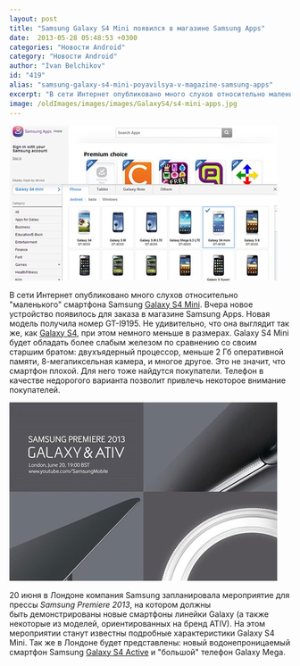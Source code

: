 ```yaml
---
layout: post
title: "Samsung Galaxy S4 Mini появился в магазине Samsung Apps"
date:  2013-05-28 05:48:53 +0300
categories: "Новости Android"
category: "Новости Android"
author: "Ivan Belchikov"
id: "419"
alias: "samsung-galaxy-s4-mini-poyavilsya-v-magazine-samsung-apps"
excerpt: "В сети Интернет опубликовано много слухов относительно маленького смартфона Samsung Galaxy S4 Mini. Вчера новое устройство появилось для заказа в магазине Samsung Apps."
image: /oldImages/images/images/GalaxyS4/s4-mini-apps.jpg
---
```

<img src="/oldImages/images/images/GalaxyS4/s4-mini-apps.jpg" alt="Galaxy S4 в магазине Samsung Apps">

В сети Интернет опубликовано много слухов относительно "маленького" смартфона Samsung <a href="index.php?option=com_content&amp;view=article&amp;id=325&amp;catid=8&amp;Itemid=102">Galaxy S4 Mini</a>. Вчера новое устройство появилось для заказа в магазине Samsung Apps.
Новая модель получила номер GT-I9195. Не удивительно, что она выглядит так же, как <a href="index.php?option=com_content&amp;view=article&amp;id=394&amp;catid=8&amp;Itemid=102">Galaxy S4</a>, при этом немного меньше в размерах. Galaxy S4 Mini будет обладать более слабым железом по сравнению со своим старшим братом: двухъядерный процессор, меньше 2 Гб оперативной памяти, 8-мегапиксельная камера, и многое другое. Это не значит, что смартфон плохой. Для него тоже найдутся покупатели. Телефон в качестве недорогого варианта позволит привлечь некоторое внимание покупателей. 

<img src="/oldImages/images/images/GalaxyS4/samsung-june-20th-event.jpg" alt="Samsung Premiere 2013">

20 июня в Лондоне компания Samsung запланировала мероприятие для прессы <em>Samsung Premiere 2013</em>, на котором должны быть демонстрированы новые смартфоны линейки Galaxy (а также некоторые из моделей, ориентированных на бренд ATIV). На этом мероприятии станут известны подробные характеристики Galaxy S4 Mini. Так же в Лондоне будет представлены: новый водонепроницаемый смартфон Samsung <a href="index.php?option=com_content&amp;view=article&amp;id=403&amp;catid=8&amp;Itemid=102">Galaxy S4 Active</a> и "большой" телефон Galaxy Mega.

